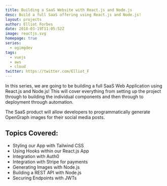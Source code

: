 ```yaml
---
title: Building a SaaS Website with React.js and Node.js
desc: Build a full SaaS offering using React.js and Node.js!
layout: projects
author: Elliot Forbes
date: 2018-03-19T11:05:52Z
image: reactjs.svg
homepage: true
series:
  - ogimgdev
tags:
  - vuejs
  - aws
  - cloud
twitter: https://twitter.com/Elliot_F
---
```


In this series, we are going to be building a full SaaS Web Application using React.js and Node.js! This will cover everything from setting up the project through to building the individual components and then through to deployment through automation. 

The SaaS product will allow developers to programmatically generate OpenGraph images for their social media posts.

## Topics Covered:

* Styling our App with Tailwind CSS
* Using Hooks within our React.js App
* Integration with Auth0
* Integration with Stripe for payments
* Generating Images with Node.js
* Building a REST API with Node.js
* Securing Endpoints with JWTs
